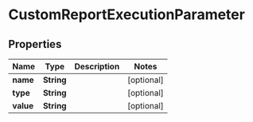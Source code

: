 
# CustomReportExecutionParameter

## Properties
Name | Type | Description | Notes
------------ | ------------- | ------------- | -------------
**name** | **String** |  |  [optional]
**type** | **String** |  |  [optional]
**value** | **String** |  |  [optional]



